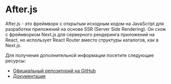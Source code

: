# After.js

After.js - это фреймворк с открытым исходным кодом на JavaScript для разработки приложений на основе SSR (Server Side Rendering). Он схож с фреймворком Next.js для серверного рендеринга приложений на React, но использует React Router вместо структуры каталогов, как в Next.js.

Для получения дополнительной информации посетите следующие ресурсы:

- [Официальный репозиторий на GitHub](https://github.com/jaredpalmer/after.js)
- [Документация](https://www.npmjs.com/package/@jaredpalmer/after)
